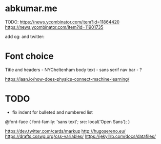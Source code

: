 abkumar.me
======================

TODO:
https://news.ycombinator.com/item?id=11864420
https://news.ycombinator.com/item?id=11901735

add og: and twitter:


# Font choice

Title and headers - NYCheltenham
body text - sans serif
nav bar - ?

https://jaan.io/how-does-physics-connect-machine-learning/

# TODO
- fix indent for bulleted and numbered list

@font-face {
    font-family: 'sans text';
    src: local('Open Sans');
}

https://dev.twitter.com/cards/markup
http://hugosereno.eu/
https://drafts.csswg.org/css-variables/
https://jekyllrb.com/docs/datafiles/